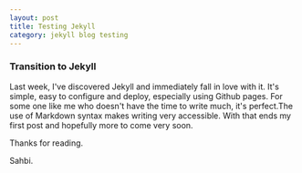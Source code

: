 ```yaml
---
layout: post
title: Testing Jekyll
category: jekyll blog testing
---
```

### Transition to Jekyll
<p>Last week, I've discovered Jekyll and immediately fall in love with it. It's simple, easy to configure and deploy, especially using Github pages.
For some one like me who doesn't have the time to write much, it's perfect.The use of Markdown syntax makes writing very accessible.
With that ends my first post and hopefully more to come very soon.</p>
<p>Thanks for reading.</p>
Sahbi.

